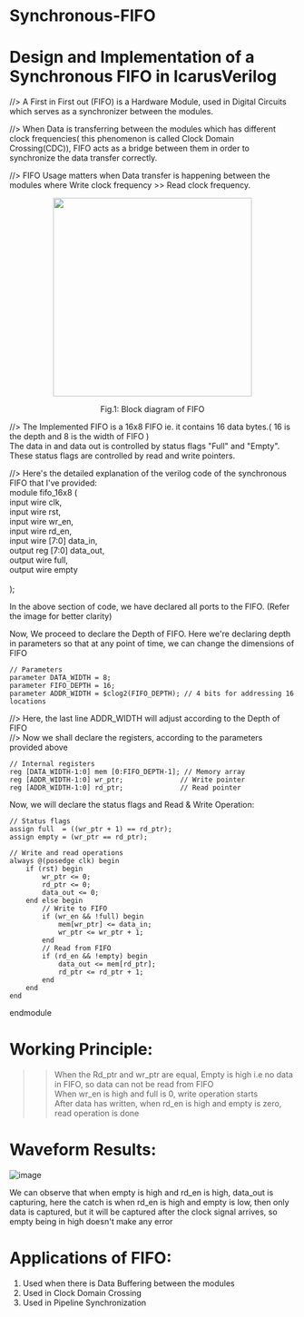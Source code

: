 # Synchronous-FIFO
# Design and Implementation of a Synchronous FIFO in IcarusVerilog <br>

//> A First in First out (FIFO) is a Hardware Module, used in Digital Circuits which serves as a synchronizer between the modules. <br>

//> When Data is transferring between the modules which has different clock frequencies( this phenomenon is called Clock Domain Crossing(CDC)), FIFO acts as a bridge between them in order to synchronize the data transfer correctly. <br>

//> FIFO Usage matters when Data transfer is happening between the modules where Write clock frequency >> Read clock frequency. <br>
<p align="center">
  <img src="https://github.com/user-attachments/assets/378e5ce7-64b0-47df-81a5-f908b6853d46" width="350"/>
</p>
<p align="center">
Fig.1:  Block diagram of FIFO
</p>

//> The Implemented FIFO is a 16x8 FIFO ie. it contains 16 data bytes.( 16 is the depth and 8 is the width of FIFO ) <br>
    The data in and data out is controlled by status flags "Full" and "Empty". <br>
    These status flags are controlled by read and write pointers. <br>

 //> Here's the detailed explanation of the verilog code of the synchronous FIFO that I've provided:<br>
module fifo_16x8 ( <br>
    input wire clk,           <br>
    input wire rst,           <br>
    input wire wr_en,          <br>
    input wire rd_en,           <br>
    input wire [7:0] data_in,   <br>
    output reg [7:0] data_out,   <br>
    output wire full,         <br>
    output wire empty    <br>     
); <br>

In the above section of code, we have declared all ports to the FIFO. (Refer the image for better clarity) <br>

Now, We proceed to declare the Depth of FIFO. Here we're declaring depth in parameters so that at any point of time, we can change the dimensions of FIFO <br>

    // Parameters
    parameter DATA_WIDTH = 8;
    parameter FIFO_DEPTH = 16;
    parameter ADDR_WIDTH = $clog2(FIFO_DEPTH); // 4 bits for addressing 16 locations
  //>  Here,  the last line ADDR_WIDTH will adjust according to the Depth of FIFO <br>
  //> Now we shall declare the registers, according to the parameters provided above <br>
  
    // Internal registers
    reg [DATA_WIDTH-1:0] mem [0:FIFO_DEPTH-1]; // Memory array
    reg [ADDR_WIDTH-1:0] wr_ptr;              // Write pointer
    reg [ADDR_WIDTH-1:0] rd_ptr;              // Read pointer

Now, we will declare the status flags and Read & Write Operation: <br>

    // Status flags
    assign full  = ((wr_ptr + 1) == rd_ptr);
    assign empty = (wr_ptr == rd_ptr);

    // Write and read operations
    always @(posedge clk) begin
        if (rst) begin
            wr_ptr <= 0;
            rd_ptr <= 0;
            data_out <= 0;
        end else begin
            // Write to FIFO
            if (wr_en && !full) begin
                mem[wr_ptr] <= data_in;
                wr_ptr <= wr_ptr + 1;
            end
            // Read from FIFO
            if (rd_en && !empty) begin
                data_out <= mem[rd_ptr];
                rd_ptr <= rd_ptr + 1;
            end
        end
    end

endmodule  <br>

# Working Principle:
>> When the Rd_ptr and wr_ptr are equal, Empty is high i.e no data in FIFO, so data can not be read from FIFO <br>
>> When wr_en is high and full is 0, write operation starts  <br>
>> After data has written, when rd_en is high and empty is zero, read operation is done  <br>

# Waveform Results: 
![image](https://github.com/user-attachments/assets/8c5e8b93-83aa-4eb1-8f43-6d77f914be53)

We can observe that when empty is high and rd_en is high, data_out is capturing, here the catch is when rd_en is high and empty is low, then only data is captured, but it will be captured after the clock signal arrives, so empty being in high doesn't make any error   <br>

# Applications of FIFO:
1. Used when there is Data Buffering between the modules <br>
2. Used in Clock Domain Crossing
3. Used in Pipeline Synchronization


